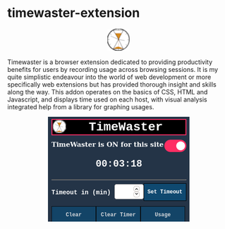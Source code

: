 # timewaster-extension

<p align="center">
  <img src="images/smallLogo.png" width=50 height=50>
</p>

Timewaster is a browser extension dedicated to providing productivity benefits for users by recording usage across browsing sessions. 
It is my quite simplistic endeavour into the world of web development or more specifically web extensions but has provided thorough insight and skills along the way.
This addon operates on the basics of CSS, HTML and Javascript, and displays time used on each host, with visual analysis integrated help from a library for graphing usages.


<p align="center">
  <img src="images/timewaster-preview-1.png">
</p>
